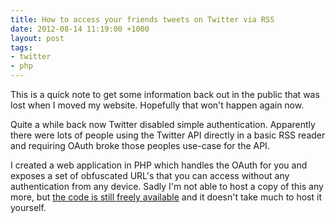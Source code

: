 ```yaml
---
title: How to access your friends tweets on Twitter via RSS
date: 2012-08-14 11:19:00 +1000
layout: post
tags:
- twitter
- php
---
```


This is a quick note to get some information back out in the public that 
was lost when I moved my website. Hopefully that won't happen again now.

Quite a while back now Twitter disabled simple authentication. Apparently 
there were lots of people using the Twitter API directly in a basic RSS 
reader and requiring OAuth broke those peoples use-case for the API.

I created a web application in PHP which handles the OAuth for you and
exposes a set of obfuscated URL's that you can access without any 
authentication from any device. Sadly I'm not able to host a copy of this
any more, but [the code is still freely available][twitterrss-code] and it 
doesn't take much to host it yourself.

  [twitterrss-code]: https://bitbucket.org/mscharley/twitter-rss

